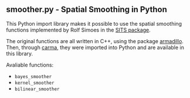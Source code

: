 ## smoother.py - Spatial Smoothing in Python

This Python import library makes it possible to use the spatial smoothing functions implemented by Rolf Simoes in the [SITS package](https://github.com/e-sensing/sits).

The original functions are all written in C++, using the package [armadillo](http://arma.sourceforge.net/). Then, through [carma](https://carma.readthedocs.io/), they were imported into Python and are available in this library.

Avaliable functions:

- `bayes_smoother`
- `kernel_smoother`
- `bilinear_smoother`

